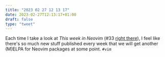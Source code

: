 ```yaml
---
title: "2023 02 27 12 13 17"
date: 2023-02-27T12:13:17+01:00
draft: false
type: "tweet"
---
```


Each time I take a look at _This week in Neovim_ (#33 [right there](https://this-week-in-neovim.org/2023/Feb/27)), I feel like there's so much new stuff published every week that we will get another (M)ELPA for Neovim packages at some point. `#vim`
